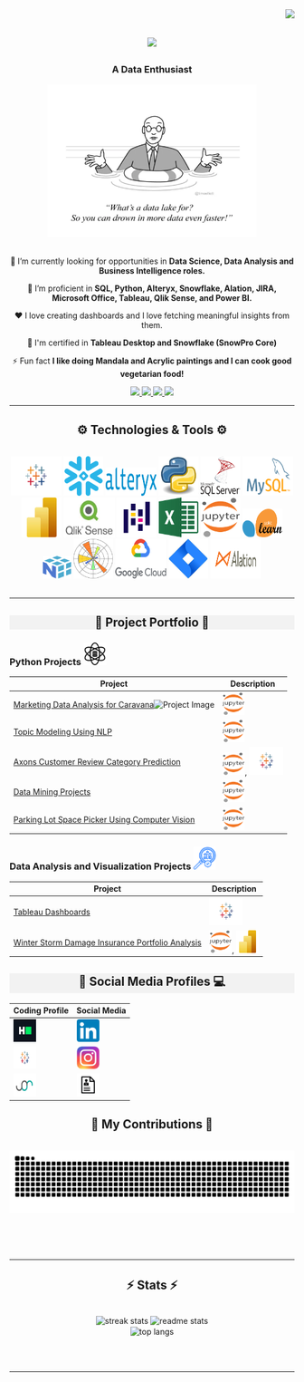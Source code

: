 <img align="right" src="https://visitor-badge.laobi.icu/badge?page_id=sirrikademani.sirrikademani" />


<h1 align="center">
    <img src="https://readme-typing-svg.herokuapp.com/?font=Righteous&size=35&center=true&vCenter=true&width=500&height=70&duration=4000&lines=Hi+There!+👋;+I'm+Siri+Kademani!;" />
</h1>


<h3 align="center">A Data Enthusiast</h3>
<div align="center">
<img src="./images/datalake.png" alt="DataLake Quote Logo" width="370" height="270" />
</div>
<br/>

<div align="center">
 
🔭 I’m currently looking for opportunities in **Data Science, Data Analysis and Business Intelligence roles.**
 
🌱 I’m proficient in **SQL, Python, Alteryx, Snowflake, Alation, JIRA, Microsoft Office, Tableau, Qlik Sense, and Power BI.**

❤️ I love creating dashboards and I love fetching meaningful insights from them.

💬 I'm certified in **Tableau Desktop and Snowflake (SnowPro Core)**

⚡ Fun fact **I like doing Mandala and Acrylic paintings and I can cook good vegetarian food!**

 </div>
 
<div align="center"> 
  <a href="mailto:skademan@asu.edu">
    <img src="https://img.shields.io/badge/Gmail-333333?style=for-the-badge&logo=gmail&logoColor=red" />
  </a>
  <a href="https://www.linkedin.com/in/sirimk/" target="_blank">
    <img src="https://img.shields.io/badge/LinkedIn-0077B5?style=for-the-badge&logo=linkedin&logoColor=white" target="_blank" />
  </a>
  <a href="https://sirrikademani.github.io/Siri_Kademani.github.io/" target="_blank">
     <img src="https://img.shields.io/badge/Portfolio-FF5722?style=for-the-badge&logo=todoist&logoColor=white" target="_blank" /> <!-- sqlite, safari, google-chrome are other good icon options -->
  </a>
  <a href="https://public.tableau.com/app/profile/siri1111/vizzes" target="_blank">
     <img src="https://img.shields.io/badge/Tableau-ECD53F?style=for-the-badge&logo=graph&logoColor=Green" target="_blank" /> <!-- sqlite, safari, google-chrome are other good icon options -->
  </a>
</div>

 <hr/>
 
</div>


<div align="center">
  <h2>⚙️ Technologies & Tools ⚙️</h2>
  <br/>
  
  <img src="./images/tableau.png" alt="Tableau" width="90" height="70" />
  <img src="./images/snowflake.png" alt="snowflake Logo" width="70" height="70" />
  <img src="./images/alteryx.png" alt="Alteryx Logo" width="90" height="50" />
  <img src="./images/python.png" alt="Python" width="70" height="70" />
  <img src="./images/sqlserver.png" alt="Microsoft SQL Logo" width="70" height="70" />
  <img src="./images/mysql.png" alt="My SQL Logo" width="90" height="70" />
  <img src="./images/powerbi.png" alt="Power BI Logo" width="70" height="70" />
  <img src="./images/qliksense.png" alt="Qlik Sense Logo" width="90" height="70" />
  <img src="./images/pandas.png" alt="Pandas Logo" width="70" height="70" />
  <img src="./images/excel.png" alt="MS Excel Logo" width="70" height="70" />
  <img src="./images/jupyter.png" alt="Jupyter logo" width="70" height="70" />
  <img src="./images/sklearn.png" alt="SKlearn Logo" width="70" height="50" />
  <img src="./images/numpy.png" alt="Numpy Logo" width="50" height="40" />
  <img src="./images/matplot.png" alt="Matplotlib Logo" width="70" height="70" />
  <img src="./images/gcp.png" alt="GCP Logo" width="90" height="70" />
  <img src="./images/jira.png" alt="Jira Logo" width="70" height="70" />
  <img src="./images/alation.png" alt="Alation Logo" width="90" height="70" />
  <br/>
</div>

<br/>

<hr/>

<div align="center">
    <h2 style="background-color: #f2f2f2;">🚀 Project Portfolio 🚀 </h2>
</div>


### Python Projects <img src="./images/datascience.png" alt="Data Science Logo" width="40" height="40" />
| Project | Description |
| --- | --- | 
| [Marketing Data Analysis for Caravana](https://github.com/YourUsername/Marketing-Data-Analysis-for-Caravana)<img src="./images/picture1.png" alt="Project Image" width="40" height="40" /> | <img src="./images/jupyter.png" alt="Jupyter logo" width="40" height="40" /> | 
| [Topic Modeling Using NLP](https://github.com/YourUsername/Topic-Modeling-Using-NLP) | <img src="./images/jupyter.png" alt="Jupyter logo" width="40" height="40" /> | 
| [Axons Customer Review Category Prediction](https://github.com/YourUsername/Axons-Customer-Review-Category-prediction) | <img src="./images/jupyter.png" alt="Jupyter logo" width="40" height="40" />, <img src="./images/tableau.png" alt="Tableau logo" width="60" height="50" /> | 
| [Data Mining Projects](https://github.com/YourUsername/DataMiningProjects) | <img src="./images/jupyter.png" alt="Jupyter logo" width="40" height="40" /> | 
| [Parking Lot Space Picker Using Computer Vision](https://github.com/YourUsername/ParkingLot-Space-Picker-Using-ComputerVision) | <img src="./images/jupyter.png" alt="Jupyter logo" width="40" height="40" /> | 

### Data Analysis and Visualization Projects <img src="./images/dataanalysis1.png" alt="Data Analysis Logo" width="40" height="40" />
| Project | Description |
| --- | --- | 
| [Tableau Dashboards](https://github.com/YourUsername/Tableau-Dashboards) | <img src="./images/tableau.png" alt="Tableau" width="60" height="50" /> | 
| [Winter Storm Damage Insurance Portfolio Analysis](https://github.com/YourUsername/Winter-Storm-Damage-Insurance-portfolio-analysis-using-Power-BI) |  <img src="./images/jupyter.png" alt="Jupyter logo" width="40" height="40" />,  <img src="./images/powerbi.png" alt="Power BI Logo" width="40" height="40" /> | 
</div>



<div align="center">
    <h2 style="background-color: #f2f2f2;">📲 Social Media Profiles  💻</h2>
</div>

| Coding Profile | Social Media |
| --- | --- | 
| <a href="https://www.hackerrank.com/profile/skademan" class="image"><img src="images/hackerrank.png" alt="" width="40" height="40" /></a> | <a href="https://www.linkedin.com/in/sirimk/" class="image"><img src="images/linkedin.png" alt="" width="40" height="40" /></a> |
| <a href="https://public.tableau.com/app/profile/siri1111" class="image"><img src="images/tableau.png" alt="" width="40" height="40" /></a> |<a href="https://instagram.com/walkofart19?igshid=Y2I2MzMwZWM3ZA==" class="image"><img src="images/instagram.png" alt="" width="40" height="40" /></a> |
| <a href="https://platform.stratascratch.com/user/siri.kademani19" class="image"><img src="images/strata.png" alt="" width="40" height="40" /></a> | <a href="https://sirrikademani.github.io/Siri_Kademani.github.io/" class="image"><img src="images/portfolio.png" alt="" width="40" height="40" /></a> |  


</div>
<div align="center">
  <h2>🐍 My Contributions 🐍</h2>
  <br>
  <img alt="snake eating my contributions" src="https://raw.githubusercontent.com/sirrikademani/sirrikademani/output/github-contribution-grid-snake.svg" />
  
  <br/><br/><br/>
</div>

<hr/>

<h2 align="center">⚡ Stats ⚡</h2>
<br>
<div align=center>
  <img width=390 src="https://streak-stats.demolab.com/?user=sirrikademani&count_private=true&theme=react&border_radius=10" alt="streak stats"/>
  <img width=390 src="https://github-readme-stats.vercel.app/api?username=sirrikademani&count_private=true&show_icons=true&theme=react&rank_icon=github&border_radius=10" alt="readme stats" />
  <br/>
  <img width=325 align="center" src="https://github-readme-stats.vercel.app/api/top-langs/?username=sirrikademani&hide=HTML&langs_count=8&layout=compact&theme=react&border_radius=10&size_weight=0.5&count_weight=0.5&exclude_repo=github-readme-stats" alt="top langs" />
</div>

<br/><br/>

<hr/>

<br/>

